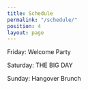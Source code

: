 ```yaml
---
title: Schedule
permalink: "/schedule/"
position: 4
layout: page
---
```


Friday: Welcome Party

Saturday: THE BIG DAY

Sunday: Hangover Brunch
